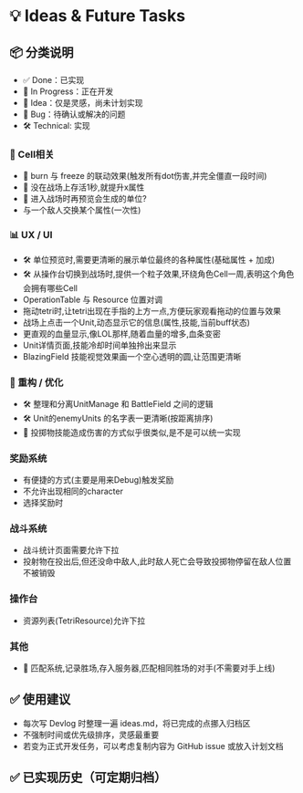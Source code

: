 # 💡 Ideas & Future Tasks

## 📦 分类说明
- ✅ Done：已实现
- 🔄 In Progress：正在开发
- 🧠 Idea：仅是灵感，尚未计划实现
- 🐞 Bug：待确认或解决的问题
- 🛠️ Technical: 实现

### 🧩 Cell相关
- 🧠 burn 与 freeze 的联动效果(触发所有dot伤害,并完全僵直一段时间)
- 🧠 没在战场上存活1秒,就提升x属性
- 🧠 进入战场时再预览会生成的单位?
- 与一个敌人交换某个属性(一次性)

### 📊 UX / UI
- 🛠️ 单位预览时,需要更清晰的展示单位最终的各种属性(基础属性 + 加成)
- 🛠️ 从操作台切换到战场时,提供一个粒子效果,环绕角色Cell一周,表明这个角色会拥有哪些Cell
- OperationTable 与 Resource 位置对调
- 拖动tetri时,让tetri出现在手指的上方一点,方便玩家观看拖动的位置与效果
- 战场上点击一个Unit,动态显示它的信息(属性,技能,当前buff状态)
- 更直观的血量显示,像LOL那样,随着血量的增多,血条变密
- Unit详情页面,技能冷却时间单独拎出来显示
- BlazingField 技能视觉效果画一个空心透明的圆,让范围更清晰


### 🔧 重构 / 优化
- 🛠️ 整理和分离UnitManage 和 BattleField 之间的逻辑
- 🛠️ Unit的enemyUnits 的名字表一更清晰(按距离排序)
- 🧠 投掷物技能造成伤害的方式似乎很类似,是不是可以统一实现

### 奖励系统
- 有便捷的方式(主要是用来Debug)触发奖励
- 不允许出现相同的character
- 选择奖励时

### 战斗系统
- 战斗统计页面需要允许下拉
- 投射物在投出后,但还没命中敌人,此时敌人死亡会导致投掷物停留在敌人位置不被销毁

### 操作台
- 资源列表(TetriResource)允许下拉



### 其他
- 🧠 匹配系统,记录胜场,存入服务器,匹配相同胜场的对手(不需要对手上线)



## ✅ 使用建议
- 每次写 Devlog 时整理一遍 ideas.md，将已完成的点挪入归档区
- 不强制时间或优先级排序，灵感最重要
- 若变为正式开发任务，可以考虑复制内容为 GitHub issue 或放入计划文档

## ✅ 已实现历史（可定期归档）